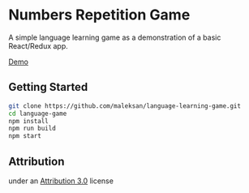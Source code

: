 # Numbers Repetition Game

A simple language learning game as a demonstration of a basic React/Redux app.

[Demo](https://numbersgame.herokuapp.com)

## Getting Started

```sh
git clone https://github.com/maleksan/language-learning-game.git
cd language-game
npm install
npm run build
npm start
```

## Attribution

under an [Attribution 3.0](https://creativecommons.org/licenses/by/3.0/us/legalcode) license
